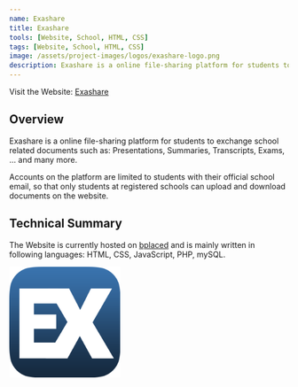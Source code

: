 ```yaml
---
name: Exashare
title: Exashare
tools: [Website, School, HTML, CSS]
tags: [Website, School, HTML, CSS]
image: /assets/project-images/logos/exashare-logo.png
description: Exashare is a online file-sharing platform for students to exchange school related documents such as Presentations, Summaries, Transcripts, Exams, ... and many more.
---
```


Visit the Website: [Exashare](http://exashare.at)

## Overview

Exashare is a online file-sharing platform for students to exchange school related documents such as: Presentations, Summaries, Transcripts, Exams, ... and many more.

Accounts on the platform are limited to students with their official school email, so that only students at registered schools can upload and download documents on the website.

## Technical Summary

The Website is currently hosted on [bplaced](https://www.bplaced.net) and is mainly written in following  languages: <span class="codeTag">HTML</span>, <span class="codeTag">CSS</span>, <span class="codeTag">JavaScript</span>, <span class="codeTag">PHP</span>, <span class="codeTag">mySQL</span>.



<img src="/assets/project-images/logos/exashare-logo.png" alt="Exashare" width="200"/>
